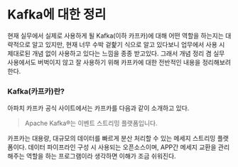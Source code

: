 # Kafka에 대한 정리

현재 실무에서 실제로 사용하게 될 Kafka(이하 카프카)에 대해 어떤 역할을 하는지는 대략적으로 알고 있지만, 현재 너무 수박 겉핥기 식으로 알고 있다보니 업무에서 사용 시
제대로된 개념 없이 사용하고 있다는 느낌을 종종 받고있다. 그래서 개념 정리 겸 실무 사용에서도 버벅이지 않고 잘 사용하기 위해 카프카에 대한 전반적인 내용을
정리해보려 한다.

### Kafka(카프카)란?

아파치 카프카 공식 사이트에서는 카프카를 다음과 같이 소개하고 있다.
> Apache Kafka®는 이벤트 스트리밍 플랫폼입니다.

카프카는 대용량, 대규모의 데이터를 빠르게 분산 처리할 수 있는 메세지 스트리밍 플랫폼이다. 데이터 파이프라인 구성 시 사용되는 오픈소스이며, APP간 메세지 교환을
관리해주는 역할을 하는 프로그램이라 생각하면 이해가 조금 쉬워진다. 